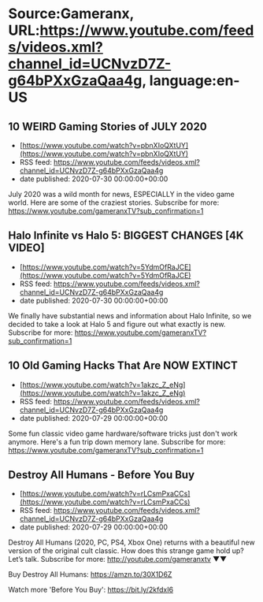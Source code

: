 # Source:Gameranx, URL:https://www.youtube.com/feeds/videos.xml?channel_id=UCNvzD7Z-g64bPXxGzaQaa4g, language:en-US

## 10 WEIRD Gaming Stories of JULY 2020
 - [https://www.youtube.com/watch?v=pbnXIoQXtUY](https://www.youtube.com/watch?v=pbnXIoQXtUY)
 - RSS feed: https://www.youtube.com/feeds/videos.xml?channel_id=UCNvzD7Z-g64bPXxGzaQaa4g
 - date published: 2020-07-30 00:00:00+00:00

July 2020 was a wild month for news, ESPECIALLY in the video game world. Here are some of the craziest stories.
Subscribe for more: https://www.youtube.com/gameranxTV?sub_confirmation=1

## Halo Infinite vs Halo 5: BIGGEST CHANGES [4K VIDEO]
 - [https://www.youtube.com/watch?v=5YdmOfRaJCE](https://www.youtube.com/watch?v=5YdmOfRaJCE)
 - RSS feed: https://www.youtube.com/feeds/videos.xml?channel_id=UCNvzD7Z-g64bPXxGzaQaa4g
 - date published: 2020-07-30 00:00:00+00:00

We finally have substantial news and information about Halo Infinite, so we decided to take a look at Halo 5 and figure out what exactly is new.
Subscribe for more: https://www.youtube.com/gameranxTV?sub_confirmation=1

## 10 Old Gaming Hacks That Are NOW EXTINCT
 - [https://www.youtube.com/watch?v=1akzc_Z_eNg](https://www.youtube.com/watch?v=1akzc_Z_eNg)
 - RSS feed: https://www.youtube.com/feeds/videos.xml?channel_id=UCNvzD7Z-g64bPXxGzaQaa4g
 - date published: 2020-07-29 00:00:00+00:00

Some fun classic video game hardware/software tricks just don't work anymore. Here's a fun trip down memory lane.
Subscribe for more: https://www.youtube.com/gameranxTV?sub_confirmation=1

## Destroy All Humans - Before You Buy
 - [https://www.youtube.com/watch?v=rLCsmPxaCCs](https://www.youtube.com/watch?v=rLCsmPxaCCs)
 - RSS feed: https://www.youtube.com/feeds/videos.xml?channel_id=UCNvzD7Z-g64bPXxGzaQaa4g
 - date published: 2020-07-29 00:00:00+00:00

Destroy All Humans (2020, PC, PS4, Xbox One) returns with a beautiful new version of the original cult classic. How does this strange game hold up? Let’s talk.
Subscribe for more: http://youtube.com/gameranxtv ▼▼


Buy Destroy All Humans: https://amzn.to/30X1D6Z



Watch more 'Before You Buy': https://bit.ly/2kfdxI6

